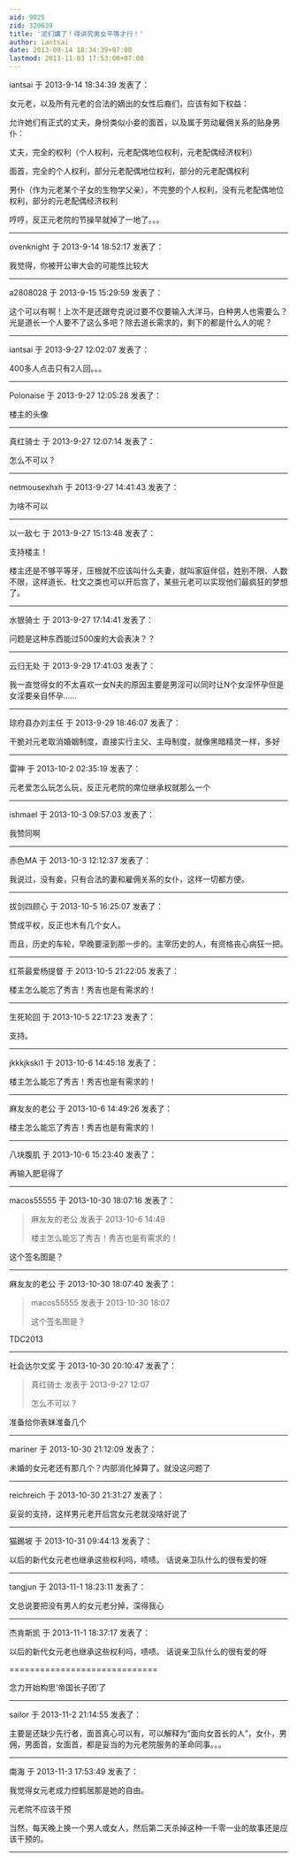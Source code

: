 ```yaml
---
aid: 9025
zid: 320639
title: '泥们媾了！得讲究男女平等才行！'
author: iantsai
date: 2013-09-14 18:34:39+07:00
lastmod: 2013-11-03 17:53:00+07:00
---
```


iantsai 于 2013-9-14 18:34:39 发表了：

女元老，以及所有元老的合法的嫡出的女性后裔们，应该有如下权益：

允许她们有正式的丈夫，身份类似小妾的面首，以及属于劳动雇佣关系的贴身男仆：

丈夫，完全的权利（个人权利，元老配偶地位权利，元老配偶经济权利）

面首，完全的个人权利，部分元老配偶地位权利，部分的元老配偶权利

男仆（作为元老某个子女的生物学父亲），不完整的个人权利，没有元老配偶地位权利，部分的元老配偶经济权利

哼哼，反正元老院的节操早就掉了一地了。。。

---------

ovenknight 于 2013-9-14 18:52:17 发表了：

我觉得，你被开公审大会的可能性比较大

---------

a2808028 于 2013-9-15 15:29:59 发表了：

这个可以有啊！上次不是还跟夸克说过要不仅要输入大洋马，白种男人也需要么？光是道长一个人要不了这么多吧？除去道长需求的，剩下的都是什么人的呢？

---------

iantsai 于 2013-9-27 12:02:07 发表了：

400多人点击只有2人回。。。

---------

Polonaise 于 2013-9-27 12:05:28 发表了：

楼主的头像

---------

真红骑士 于 2013-9-27 12:07:14 发表了：

怎么不可以？

---------

netmousexhxh 于 2013-9-27 14:41:43 发表了：

为啥不可以

---------

以一敌七 于 2013-9-27 15:13:48 发表了：

支持楼主！

楼主还是不够平等牙，压根就不应该叫什么夫妻，就叫家庭伴侣，姓别不限、人数不限，这样道长、杜文之类也可以开后宫了，某些元老可以实现他们最疯狂的梦想了。

---------

水银骑士 于 2013-9-27 17:14:41 发表了：

问题是这种东西能过500废的大会表决？？

---------

云归无处 于 2013-9-29 17:41:03 发表了：

我一直觉得女的不太喜欢一女N夫的原因主要是男淫可以同时让N个女淫怀孕但是女淫要亲自怀孕……

---------

琼府县办刘主任 于 2013-9-29 18:46:07 发表了：

干脆对元老取消婚姻制度，直接实行主父、主母制度，就像黑暗精灵一样，多好

---------

雷神 于 2013-10-2 02:35:19 发表了：

元老爱怎么玩怎么玩，反正元老院的席位继承权就那么一个

---------

ishmael 于 2013-10-3 09:57:03 发表了：

我赞同啊

---------

赤色MA 于 2013-10-3 12:12:37 发表了：

我说过，没有妾，只有合法的妻和雇佣关系的女仆，这样一切都方便。

---------

拔剑四顾心 于 2013-10-5 16:25:07 发表了：

赞成平权，反正也木有几个女人。

而且，历史的车轮，早晚要滚到那一步的。主宰历史的人，有资格丧心病狂一把。

---------

红茶最爱杨提督 于 2013-10-5 21:22:05 发表了：

楼主怎么能忘了秀吉！秀吉也是有需求的！

---------

生死轮回 于 2013-10-5 22:17:23 发表了：

支持。

---------

jkkkjkski1 于 2013-10-6 14:45:18 发表了：

楼主怎么能忘了秀吉！秀吉也是有需求的！

---------

麻友友的老公 于 2013-10-6 14:49:26 发表了：

楼主怎么能忘了秀吉！秀吉也是有需求的！

---------

八块腹肌 于 2013-10-6 15:23:40 发表了：

再输入肥皂得了

---------

macos55555 于 2013-10-30 18:07:16 发表了：

> 麻友友的老公 发表于 2013-10-6 14:49
> 
> 楼主怎么能忘了秀吉！秀吉也是有需求的！



这个签名图是？

---------

麻友友的老公 于 2013-10-30 18:07:40 发表了：

> macos55555 发表于 2013-10-30 18:07
> 
> 这个签名图是？



TDC2013

---------

社会达尔文奖 于 2013-10-30 20:10:47 发表了：

> 真红骑士 发表于 2013-9-27 12:07
> 
> 怎么不可以？



准备给你表妹准备几个

---------

mariner 于 2013-10-30 21:12:09 发表了：

未婚的女元老还有那几个？内部消化掉算了。就没这问题了

---------

reichreich 于 2013-10-30 21:31:27 发表了：

妥妥的支持，这样男元老开后宫女元老就没啥好说了

---------

猫踢坡 于 2013-10-31 09:44:13 发表了：

以后的新代女元老也继承这些权利吗，啧啧。 话说亲卫队什么的很有爱的呀

---------

tangjun 于 2013-11-1 18:23:11 发表了：

文总说要把没有男人的女元老分掉，深得我心

---------

杰肯斯凯 于 2013-11-1 18:37:17 发表了：

以后的新代女元老也继承这些权利吗，啧啧。 话说亲卫队什么的很有爱的呀

=============================

念力开始构思‘帝国长子团’了

---------

sailor 于 2013-11-2 21:14:55 发表了：

主要是还缺少先行者，面首真心可以有，可以解释为“面向女首长的人”，女仆，男佣，男面首，女面首，都是妥当的为元老院服务的革命同事。。。

---------

南海 于 2013-11-3 17:53:49 发表了：

我觉得女元老成力控鹤居那是她的自由。

元老院不应该干预

当然，每天晚上换一个男人或女人，然后第二天杀掉这种一千零一业的故事还是应该干预的。

---------

